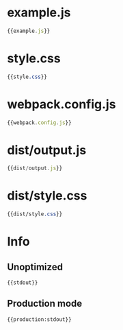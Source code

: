 
# example.js

``` javascript
{{example.js}}
```

# style.css

``` css
{{style.css}}
```

# webpack.config.js

``` javascript
{{webpack.config.js}}
```

# dist/output.js

``` javascript
{{dist/output.js}}
```

# dist/style.css

``` css
{{dist/style.css}}
```

# Info

## Unoptimized

```
{{stdout}}
```

## Production mode

```
{{production:stdout}}
```